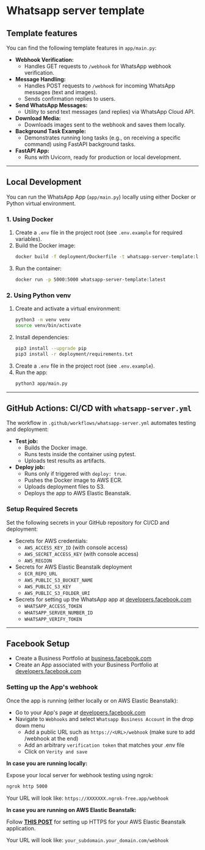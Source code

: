 # Whatsapp server template


## Template features

You can find the following template features in `app/main.py`:

- **Webhook Verification:**
  - Handles GET requests to `/webhook` for WhatsApp webhook verification.
- **Message Handling:**
  - Handles POST requests to `/webhook` for incoming WhatsApp messages (text and images).
  - Sends confirmation replies to users.
- **Send WhatsApp Messages:**
  - Utility to send text messages (and replies) via WhatsApp Cloud API.
- **Download Media:**
  - Downloads images sent to the webhook and saves them locally.
- **Background Task Example:**
  - Demonstrates running long tasks (e.g., on receiving a specific command) using FastAPI background tasks.
- **FastAPI App:**
  - Runs with Uvicorn, ready for production or local development.

---


## Local Development

You can run the WhatsApp App (`app/main.py`) locally using either Docker or Python virtual environment.

### 1. Using Docker

1. Create a `.env` file in the project root (see `.env.example` for required variables).
2. Build the Docker image:
   ```bash
   docker build -f deployment/Dockerfile -t whatsapp-server-template:latest .
   ```
3. Run the container:
   ```bash
   docker run -p 5000:5000 whatsapp-server-template:latest
   ```

### 2. Using Python venv

1. Create and activate a virtual environment:
   ```bash
   python3 -m venv venv
   source venv/bin/activate
   ```
2. Install dependencies:
   ```bash
   pip3 install --upgrade pip
   pip3 install -r deployment/requirements.txt
   ```
3. Create a `.env` file in the project root (see `.env.example`).
4. Run the app:
   ```bash
   python3 app/main.py
   ```

---


## GitHub Actions: CI/CD with `whatsapp-server.yml`

The workflow in `.github/workflows/whatsapp-server.yml` automates testing and deployment:

- **Test job:**
  - Builds the Docker image.
  - Runs tests inside the container using pytest.
  - Uploads test results as artifacts.
- **Deploy job:**
  - Runs only if triggered with `deploy: true`.
  - Pushes the Docker image to AWS ECR.
  - Uploads deployment files to S3.
  - Deploys the app to AWS Elastic Beanstalk.


### Setup Required Secrets

Set the following secrets in your GitHub repository for CI/CD and deployment:

- Secrets for AWS credentials:
    - `AWS_ACCESS_KEY_ID` (with console access)
    - `AWS_SECRET_ACCESS_KEY` (with console access)
    - `AWS_REGION`
- Secrets for AWS Elastic Beanstalk deployment
    - `ECR_REPO_URL`
    - `AWS_PUBLIC_S3_BUCKET_NAME`
    - `AWS_PUBLIC_S3_KEY`
    - `AWS_PUBLIC_S3_FOLDER_URI`
- Secrets for setting up the WhatsApp app at [developers.facebook.com](https://developers.facebook.com/)
    - `WHATSAPP_ACCESS_TOKEN`
    - `WHATSAPP_SERVER_NUMBER_ID`
    - `WHATSAPP_VERIFY_TOKEN`

---


## Facebook Setup

- Create a Business Portfolio at [business.facebook.com](https://business.facebook.com/)
- Create an App associated with your Business Portfolio at [developers.facebook.com](https://developers.facebook.com/)

### Setting up the App's webhook

Once the app is running (either locally or on AWS Elastic Beanstalk):
- Go to your App's page at [developers.facebook.com](https://developers.facebook.com/)
- Navigate to `Webhooks` and select `Whatsapp Business Account` in the drop down menu
  - Add a public URL such as `https://<URL>/webhook` (make sure to add /webhook at the end)
  - Add an arbitrary `verification token` that matches your .env file
  - Click on `Verity and save`

**In case you are running locally:**

Expose your local server for webhook testing using ngrok:
   ```bash
   ngrok http 5000
   ```

Your URL will look like: `https://XXXXXXX.ngrok-free.app/webhook`


**In case you are running on AWS Elastic Beanstalk:**

Follow [**THIS POST**](https://patrickmetznermorais.substack.com/p/https-for-your-aws-elastic-beanstalk) for setting up HTTPS for your AWS Elastic Beanstalk application.

Your URL will look like: `your_subdomain.your_domain.com/webhook`

